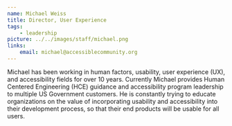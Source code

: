 ```yaml
---
name: Michael Weiss
title: Director, User Experience
tags:
    - leadership
picture: ../../images/staff/michael.png
links:
    email: michael@accessiblecommunity.org
---
```

Michael has been working in human factors, usability, user experience (UX), and accessibility fields for over 10 years. Currently Michael provides Human Centered Engineering (HCE) guidance and accessibility program leadership to multiple US Government customers. He is constantly trying to educate organizations on the value of incorporating usability and accessibility into their development process, so that their end products will be usable for all users.
